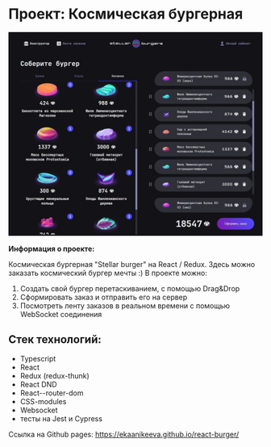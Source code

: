 # Проект: Космическая бургерная

![Превью проекта Stellar Burger](./preview.jpg)

**Информация о проекте:**

Космическая бургерная "Stellar burger" на React / Redux. Здесь можно заказать космический бургер мечты :)
В проекте можно:
1. Cоздать свой бургер перетаскиванием, с помощью Drag&Drop
2. Сформировать заказ и отправить его на сервер
3. Посмотреть ленту заказов в реальном времени с помощью WebSocket соединения

## Стек технологий:

* Typescript 
* React
* Redux (redux-thunk)
* React DND
* React--router-dom
* CSS-modules
* Websocket
* тесты на Jest и Cypress




Ссылка на Github pages: https://ekaanikeeva.github.io/react-burger/
